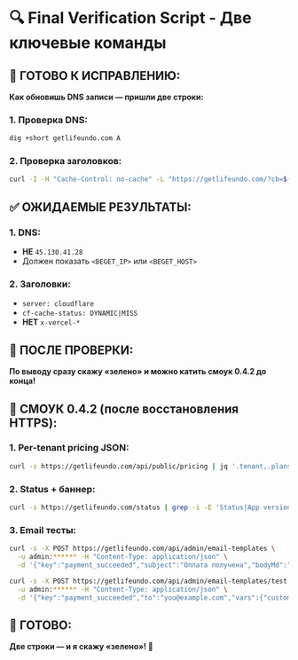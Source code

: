 # 🔍 Final Verification Script - Две ключевые команды

## **🎯 ГОТОВО К ИСПРАВЛЕНИЮ:**

**Как обновишь DNS записи — пришли две строки:**

### **1. Проверка DNS:**
```bash
dig +short getlifeundo.com A
```

### **2. Проверка заголовков:**
```bash
curl -I -H "Cache-Control: no-cache" -L "https://getlifeundo.com/?cb=$(date +%s)" | sed -n '1p;/^server:/Ip;/^cf-cache-status:/Ip;/^x-vercel/Ip'
```

## **✅ ОЖИДАЕМЫЕ РЕЗУЛЬТАТЫ:**

### **1. DNS:**
- **НЕ** `45.130.41.28`
- Должен показать `<BEGET_IP>` или `<BEGET_HOST>`

### **2. Заголовки:**
- `server: cloudflare`
- `cf-cache-status: DYNAMIC|MISS`
- **НЕТ** `x-vercel-*`

## **🚀 ПОСЛЕ ПРОВЕРКИ:**

**По выводу сразу скажу «зелено» и можно катить смоук 0.4.2 до конца!**

## **🧪 СМОУК 0.4.2 (после восстановления HTTPS):**

### **1. Per-tenant pricing JSON:**
```bash
curl -s https://getlifeundo.com/api/public/pricing | jq '.tenant,.plans[0]'
```

### **2. Status + баннер:**
```bash
curl -s https://getlifeundo.com/status | grep -i -E 'Status|App version'
```

### **3. Email тесты:**
```bash
curl -s -X POST https://getlifeundo.com/api/admin/email-templates \
  -u admin:****** -H "Content-Type: application/json" \
  -d '{"key":"payment_succeeded","subject":"Оплата получена","bodyMd":"**Спасибо, {{customer}}!** Платёж принят."}'

curl -s -X POST https://getlifeundo.com/api/admin/email-templates/test \
  -u admin:****** -H "Content-Type: application/json" \
  -d '{"key":"payment_succeeded","to":"you@example.com","vars":{"customer":"Иван"}}'
```

## **🎯 ГОТОВО:**

**Две строки — и я скажу «зелено»! 🚀**

